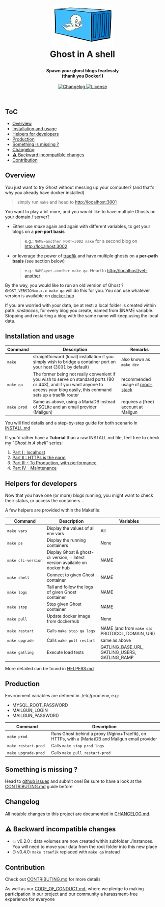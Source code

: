 <!-- markdownlint-disable -->
<h1 align="center" style="margin:1em">
  <img src="./docs/static/logo.png"
       alt="Ghost in A Shell"
       width="200">
    <br/> Ghost in A shell
</h1>

<h4 align="center">
  Spawn your ghost blogs fearlessly
  <br /> (thank you Docker!)
</h4>

<p align="center">
  <a href="https://github.com/ebreton/ghost-in-a-shell/blob/master/CHANGELOG.md">
    <img src="https://img.shields.io/github/release/ebreton/ghost-in-a-shell.svg"
         alt="Changelog">
  </a>
  <a href="https://github.com/ebreton/ghost-in-a-shell/blob/master/LICENSE">
    <img src="https://img.shields.io/badge/license-MIT-blue.svg"
         alt="License" />
  </a>
</p>
<br>

ToC
--

<!-- TOC -->

- [Overview](#overview)
- [Installation and usage](#installation-and-usage)
- [Helpers for developers](#helpers-for-developers)
- [Production](#production)
- [Something is missing ?](#something-is-missing-)
- [Changelog](#changelog)
- [:warning: Backward incompatible changes](#warning-backward-incompatible-changes)
- [Contribution](#contribution)

<!-- /TOC -->

## Overview

You just want to try Ghost without messing up your computer? (and that's why you already have docker installed)

> simply run `make` and head to <http://localhost:3001>

You want to play a bit more, and you would like to have multiple Ghosts on your domain / server?

* Either use *make* again and again with different variables, to get your blogs on a **per-port basis**
    > e.g.: `NAME=another PORT=3002 make` for a second blog on <http://localhost:3002>
* or leverage the power of [traefik](https://traefik.io) and have multiple ghosts on a **per-path basis** (see section below)
    > e.g.: `NAME=yet-another make qa`. Head to <http://localhost/yet-another>

By the way, you would like to run an old version of Ghost ? `GHOST_VERSION=x.x.x make qa` will do this for you. You can use whatever version is available on [docker hub](https://hub.docker.com/_/ghost)

If you are worried with your data, be at rest: a local folder is created within path _./instances_, for every blog you create, named from $NAME variable. Stopping and restarting a blog with the same name will keep using the local data.

## Installation and usage

Command | Description | Remarks
---------|----------|---------
 `make` | straightforward (local) installation if you simply wish to bridge a container port on your host (3001 by default) | also known as `make dev`
 `make qa` | The former being not really convenient if you wish to serve on standard ports (80 or 443), and if you want anyone to access your blog easily, this command sets up a traefik router | recommended usage of [prod-stack](https://github.com/ebreton/prod-stack)
 <code>make&nbsp;prod</code> | Same as above, using a MariaDB instead of SQLite and an email provider (Mailgun) | requires a (free) account at Mailgun

You will find details and a step-by-step guide for both scenario in [INSTALL.md](./docs/INSTALL.md)

If you'd rather have a **Tutorial** than a raw INSTALL.md file, feel free to check my "_Ghost in A shell_" series:
1. [Part I : localhost](https://dev.to/ebreton/ghost-in-a-shell---part-i--localhost-5he9)
1. [Part II : HTTPs is the norm](https://dev.to/ebreton/ghost-in-a-shell---part-ii---https-is-the-norm-1jj4)
1. [Part III - To Production, with performance](https://dev.to/ebreton/ghost-in-a-shell---part-iii--to-production-with-performance-10g5)
2. [Part IV - Maintenance](https://dev.to/ebreton/ghost-in-a-shell---part-iv-and-final-maintenance-2a5p)

## Helpers for developers

Now that you have one (or more) blogs running, you might want to check their status, or access the containers...

A few helpers are provided within the Makefile:

Command | Description | Variables
---------|----------|---------
 `make vars` | Display the values of all env vars | All
 `make ps` | Display the running containers | None
 `make cli-version` | Display Ghost & ghost-cli version, + latest version available on docker hub | NAME
 `make shell` | Connect to given Ghost container | NAME
 `make logs` | Tail and follow the logs of given Ghost container | NAME
 `make stop` | Stop given Ghost container | NAME
 `make pull` | Update docker image from dockerhub | None
 `make restart` | Calls `make stop qa logs` | NAME (and from `make qa`: PROTOCOL, DOMAIN, URI)
 `make upgrade` | Calls `make pull restart` | same as above
 <code>make&nbsp;gatling&nbsp;&nbsp;&nbsp;&nbsp;</code> | Execute load tests | GATLING_BASE_URL, GATLING_USERS, GATLING_RAMP


More detailed can be found in [HELPERS.md](./docs/HELPERS.md)

## Production

Environment variables are defined in ./etc/prod.env, e.g:
- MYSQL_ROOT_PASSWORD
- MAILGUN_LOGIN
- MAILGUN_PASSWORD

Command | Description 
---------|----------
 <code>make&nbsp;prod&nbsp;&nbsp;&nbsp;&nbsp;&nbsp;&nbsp;&nbsp;&nbsp;&nbsp;</code> | Runs Ghost behind a proxy (Nginx+Traefik), on HTTPs, with a (Maria)DB and Mailgun email provider
 `make restart-prod` | Calls `make stop prod logs`
 `make upgrade-prod` | Calls `make pull restart-prod`


## Something is missing ?

Head to [github issues](https://github.com/ebreton/ghost-in-a-shell/issues) and submit one! Be sure to have a look at the [CONTRIBUTING.md](./docs/CONTRIBUTING.md) guide before


## Changelog

All notable changes to this project are documented in [CHANGELOG.md](./CHANGELOG.md).

## :warning: Backward incompatible changes

- :boom: v0.2.0 : data volumes are now created within subfolder ./instances. You will need to move your data from the root folder into this new place
- :alarm_clock: v0.4.0: `make traefik` replaced with `make qa` instead

## Contribution

Check out [CONTRIBUTING.md](./docs/CONTRIBUTING.md) for more details

As well as our [CODE_OF_CONDUCT.md](./docs/CODE_OF_CONDUCT.md), where we pledge to making participation in our project and our community a harassment-free experience for everyone
